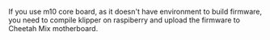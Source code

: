 If you use m10 core board, as it doesn't have environment to build firmware, you need to compile klipper on raspiberry and upload the firmware to Cheetah Mix motherboard.

